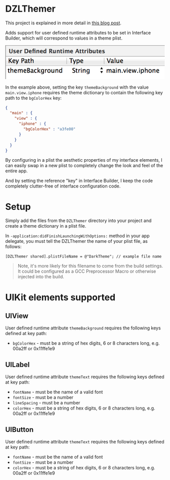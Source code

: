 DZLThemer
=========

This project is explained in more detail in [this blog post](http://samdods.github.io/blog/2014/07/26/theming/).

Adds support for user defined runtime attributes to be set in Interface Builder, which will correspond to values in a theme plist.

<img src="runtime-attributes.png" title="User Defined Runtime Attributes in Xcode's Interface Builder"/>

In the example above, setting the key `themeBackground` with the value `main.view.iphone` requires the theme dictionary to contain the following key path to the `bgColorHex` key:

```json
{
  "main" : {
    "view" : {
      "iphone" : {
        "bgColorHex" : "a3fe00"
      }
    }
  }
}
```

By configuring in a plist the aesthetic properties of my interface elements, I can easily swap in a new plist to completely change the look and feel of the entire app.

And by setting the reference "key" in Interface Builder, I keep the code completely clutter-free of interface configuration code.

# Setup

Simply add the files from the `DZLThemer` directory into your project and create a theme dictionary in a plist file.

In `-application:didFinishLaunchingWithOptions:` method in your app delegate, you must tell the DZLThemer the name of your plist file, as follows:

```objc
[DZLThemer shared].plistFileName = @"DarkTheme"; // example file name
```

> Note, it's more likely for this filename to come from the build settings. It could be configured as a GCC Preprocessor Macro or otherwise injected into the build.

# UIKit elements supported

## UIView

User defined runtime attribute `themeBackground` requires the following keys defined at key path:

* `bgColorHex` - must be a string of hex digits, 6 or 8 characters long, e.g. 00a2ff or 0x11ffe1e9

## UILabel

User defined runtime attribute `themeText` requires the following keys defined at key path:

* `fontName` - must be the name of a valid font
* `fontSize` - must be a number
* `lineSpacing` - must be a number
* `colorHex` - must be a string of hex digits, 6 or 8 characters long, e.g. 00a2ff or 0x11ffe1e9

## UIButton

User defined runtime attribute `themeText` requires the following keys defined at key path:

* `fontName` - must be the name of a valid font
* `fontSize` - must be a number
* `colorHex` - must be a string of hex digits, 6 or 8 characters long, e.g. 00a2ff or 0x11ffe1e9



